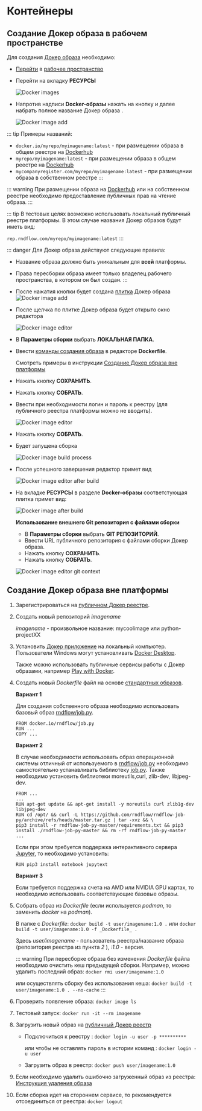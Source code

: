 # Контейнеры

## Создание Докер образа в рабочем пространстве

Для создания [Докер образа][1] необходимо:

- [Перейти][2] в [рабочее пространство][3]

- Перейти на вкладку <span class='iconify-inline' data-icon='mdi:cogs'></span> **РЕСУРСЫ**

  ![Docker images](/images/common/dashboard_user_workspace_resources_new.png)

- Напротив надписи <span class="iconify-inline" data-icon="mdi:docker"></span> **Docker-образы** нажать на кнопку <span class="iconify-inline" data-icon="mdi:plus"></span> <span class='iconify-inline' data-icon='ph:number-circle-one-fill' style="color: red"></span> и далее набрать полное название Докер образа <span class='iconify-inline' data-icon='ph:number-circle-two-fill' style="color: red"></span>.

  ![Docker image add](/images/common/dashboard_user_workspace_resources_add_docker.png)

::: tip <span class='iconify' data-icon='mdi:information' style='color: #42b983; font-size: 24px;'></span>
Примеры названий:

- `docker.io/myrepo/myimagename:latest` - при размещении образа в общем реестре на [Dockerhub](https://hub.docker.com/)
- `myrepo/myimagename:latest` - при размещении образа в общем реестре на [Dockerhub](https://hub.docker.com/)
- `mycompanyregister.com/myrepo/myimagename:latest` - при размещении образа в собственном реестре
  :::

::: warning <span class='iconify' data-icon='emojione-v1:warning' style='color: #e7c000; font-size: 24px;'></span>
При размещении образа на [Dockerhub](https://hub.docker.com/) или на собственном реестре необходимо предоставление публичных прав на чтение образа.
:::

::: tip <span class='iconify' data-icon='mdi:information' style='color: #42b983; font-size: 24px;'></span>
В тестовых целях возможно использовать локальный публичный реестре платформы. В этом случае названия Докер образов будут иметь вид:

`rep.rndflow.com/myrepo/myimagename:latest`
:::

::: danger <span class='iconify' data-icon='gg:danger' style='color: #cc0000; font-size: 24px;'></span>
Для Докер образа действуют следующие правила:

- Название образа должно быть уникальным для **всей** платформы.
- Права пересборки образа имеет только владелец рабочего пространства, в котором он был создан.
  :::

- После нажатия кнопки будет создана [плитка][4] Докер образа
  ![Docker image add](/images/common/dashboard_user_workspace_resources_docker_not_build.png)

- После щелчка по плитке Докер образа будет открыто окно редактора

  ![Docker image editor](/images/common/dashboard_user_workspace_resources_docker_editor_not_build.png)

- В **Параметры сборки** выбрать **ЛОКАЛЬНАЯ ПАПКА**.

- Ввести [команды создания образа][7] в редакторе **Dockerfile**.

  Смотреть примеры в инструкции [Создание Докер образа вне платформы][5]

- Нажать кнопку **СОХРАНИТЬ**.

- Нажать кнопку **СОБРАТЬ**.

- Ввести при необходимости логин и пароль к реестру (для публичного реестра платформы можно не вводить).

  ![Docker image editor](/images/common/dashboard_user_workspace_resources_docker_editor_auth.png)

- Нажать кнопку **СОБРАТЬ**.

- Будет запущена сборка

  ![Docker image build process](/images/common/dashboard_user_workspace_resources_docker_editor_build.png)

- После успешного завершения редактор примет вид

  ![Docker image editor after build](/images/common/dashboard_user_workspace_resources_docker_editor_аfter_build.png)

- На вкладке <span class='iconify-inline' data-icon='mdi:cogs'></span> **РЕСУРСЫ** в разделе <span class="iconify-inline" data-icon="mdi:docker"></span> **Docker-образы** соответстующая плитка примет вид:

  ![Docker image after build](/images/common/dashboard_user_workspace_resources_docker_after_build.png)

  **Использование внешнего Git репозитория с файлами сборки**

  - В **Параметры сборки** выбрать **GIT РЕПОЗИТОРИЙ**.
  - Ввести URL публичного репозитория с файлами сборки Докер образа.
  - Нажать кнопку **СОХРАНИТЬ**.
  - Нажать кнопку **СОБРАТЬ**.

  ![Docker image editor git context](/images/common/dashboard_user_workspace_resources_docker_editor_git.png)

## Создание Докер образа вне платформы

1. Зарегистрироваться на [публичном Докер реестре](https://hub.docker.com/).
2. Создать новый репозиторий _imagename_

   _imagename_ - произвольное название: mycoolimage или python-projectXX

3. Установить [Докер приложение](https://www.docker.com/) на локальный компьютер. Пользователи Windows могут установливать [Docker Desktop](https://www.docker.com/products/docker-desktop).

   Также можно использовать публичные сервисы работы с Докер образами, например [Play with Docker](https://labs.play-with-docker.com/).

4. Создать новый _Dockerfile_ файл на основе [стандартных образов][6].

   **Вариант 1**

   Для создания собственного образа необходимо использовать базовый образ [rndflow/job.py](https://hub.docker.com/r/rndflow/job.py/tags?page=1&ordering=last_updated).

   ```dockerfile:no-line-numbers
   FROM docker.io/rndflow/job.py
   RUN ...
   COPY ...
   ```

   **Вариант 2**

   В случае необходимости использовать образ операционной системы отличный от используемого в [rndflow/job.py](https://hub.docker.com/r/rndflow/job.py/tags?page=1&ordering=last_updated) необходимо самостоятельно устанавливать библиотекy [job.py](https://github.com/rndflow/rndflow-job-py). Также необходимо установить библиотеки moreutils,curl, zlib-dev, libjpeg-dev.

   ```dockerfile:no-line-numbers
   FROM ...
   ...
   RUN apt-get update && apt-get install -y moreutils curl zlib1g-dev libjpeg-dev
   RUN cd /opt/ && curl -L https://github.com/rndflow/rndflow-job-py/archive/refs/heads/master.tar.gz | tar -xvz && \
   pip3 install -r rndflow-job-py-master/requirements.txt && pip3 install ./rndflow-job-py-master && rm -rf rndflow-job-py-master
   ...
   ```

   Если при этом требуется поддержка интерактивного сервера [Jupyter](https://jupyter.org/), то необходимо установить:

   ```dockerfile:no-line-numbers
   RUN pip3 install notebook jupytext
   ```

   **Вариант 3**

   Если требуется поддержка счета на AMD или NVIDIA GPU картах, то необходимо использовать соответствующие базовые образы.

5. Собрать образ из _Dockerfile_ (если используется _podman_, то заменить _docker_ на _podman_).

   В папке с _Dockerfile_: `docker build -t user/imagename:1.0 .` или `docker build -t user/imagename:1.0 -f _Dockerfile_ .`

   Здесь _user/imagename_ - пользователь реестра/название образа (репозитория реестра из пункта _2_ ), _:1.0_ - версия.

   ::: warning <span class="iconify" data-icon="emojione-v1:warning" style="color: #e7c000; font-size: 24px;"></span>
   При пересборке образа без изменения _Dockerfile_ файла необходимо очистить кеш предыдущей сборки. Например, можно удалить последний образ: `docker rmi user/imagename:1.0`

   или осуществлять сборку без использования кеша: `docker build -t user/imagename:1.0 . --no-cache`
   :::

6. Проверить появление образа: `docker image ls`
7. Тестовый запуск: `docker run -it --rm imagename`
8. Загрузить новый образ на [публичный Докер реестр](https://hub.docker.com/)

   - Подключиться к реестру : `docker login -u user -p **********`

     или чтобы не оставлять пароль в истории команд : `docker login -u user`

   - Загрузить образ в реестр: `docker push user/imagename:1.0`

9. Если необходимо удалить ошибочно загруженный образ из реестра: [Инструкция удаления образа](https://stackoverflow.com/questions/30680703/remove-an-image-tag-from-docker-hub/60112300#60112300)

10. Если сборка идет на стороннем сервисе, то рекомендуется отсоединиться от реестра: `docker logout`

[1]: /docs/desc/docker.md
[2]: /docs/instructions/workspace.html#переход-в-рабочее-пространство
[3]: /docs/desc/workspace.md
[4]: /docs/desc/docker.md#плитка
[5]: #создание-докер-образа-вне-платформы
[6]: /docs/dev/docker.md
[7]: https://docs.docker.com/engine/reference/builder/
